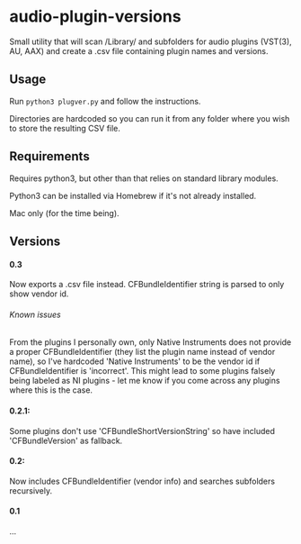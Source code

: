 # audio-plugin-versions

Small utility that will scan /Library/ and subfolders
for audio plugins (VST(3), AU, AAX) and create a .csv file containing
plugin names and versions.

## Usage

Run `python3 plugver.py` and follow the instructions.

Directories are hardcoded so you can run it from any folder where you wish
to store the resulting CSV file.

## Requirements

Requires python3, but other than that relies on standard library modules.

Python3 can be installed via Homebrew if it's not already installed.

Mac only (for the time being).

## Versions

#### 0.3

Now exports a .csv file instead. CFBundleIdentifier string is parsed to only show vendor id.

###### Known issues

From the plugins I personally own, only Native Instruments does not provide a proper CFBundleIdentifier (they list the plugin name instead of vendor name),
so I've hardcoded 'Native Instruments' to be the vendor id if CFBundleIdentifier is 'incorrect'. This might lead to some plugins falsely being labeled as 
NI plugins - let me know if you come across any plugins where this is the case.

#### 0.2.1:

Some plugins don't use 'CFBundleShortVersionString' so have included 'CFBundleVersion' as fallback.

#### 0.2:

Now includes CFBundleIdentifier (vendor info) and searches subfolders recursively.

#### 0.1

...

